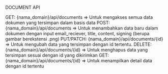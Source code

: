 DOCUMENT API

GET: {nama_domain}/api/documents => Untuk mengakses semua data dokumen yang tersimpan dalam basis data
POST: {nama_domain}/api/documents => Untuk menambahkan data baru dalam dokumen dengan input email_reciever, title, content, signing (berupa gambar berekstensi .png)
PUT/PATCH: {nama_domain}/api/documents/{id} => Untuk mengubah data yang tersimpan dengan id tertentu.
DELETE: {nama_domain}/api/documents/{id} => Untuk menghapus data yang tersimpan sesuai dengan id yang dikirimkan
GET: {nama_domain}/api/documents/{id} => Untuk menampilkan detail data dengan id tertentu